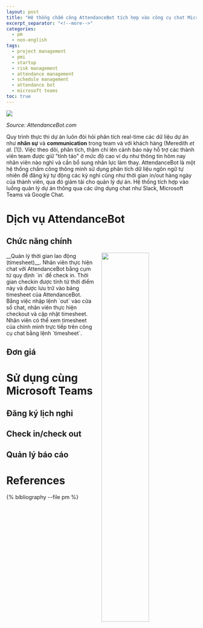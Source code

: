 ```yaml
---
layout: post
title: "Hệ thống chấm công AttendanceBot tích hợp vào công cụ chat Microsoft Teams để quản lý và theo dõi nhân sự dự án"
excerpt_separator: "<!--more-->"
categories:
  - pm
  - non-english
tags:
  - project management
  - pmi
  - startup
  - risk management
  - attendance management
  - schedule management
  - attendance bot
  - microsoft teams
toc: true
---
```

![](https://d2d2z0vqdha3nx.cloudfront.net/static/assets/img/ab_v3/Absence-Management%402x.png)

_Source: AttendanceBot.com_

Quy trình thực thi dự án luôn đòi hỏi phân tích real-time các dữ liệu dự án như __nhân sự__ và __communication__ trong team và với khách hàng (Meredith _et al._ [1]).
Việc theo dõi, phân tích, thậm chí lên cảnh báo này hỗ trợ các thành viên team được giữ "tỉnh táo" ở mức độ cao ví dụ như thông tin hôm nay nhân viên nào nghỉ và cần bổ sung nhân lực làm thay.
AttendanceBot là một hệ thống chấm công thông minh sử dụng phân tích dữ liệu ngôn ngữ tự nhiên để đăng ký tự động các kỳ nghỉ cũng như thời gian in/out hàng ngày của thành viên, qua đó giảm tải cho quản lý dự án.
Hệ thống tích hợp vào luồng quản lý dự án thông qua các ứng dụng chat như Slack, Microsoft Teams và Google Chat.

<!--more-->

# Dịch vụ AttendanceBot

## Chức năng chính

<img src="https://d2d2z0vqdha3nx.cloudfront.net/static/assets/img/ab_v3/Simple-Time-Tracking-Software%402x.png" style="float: right; margin-left: 20px; width: 50%;"/>
__Quản lý thời gian lao động (timesheet)__.
Nhân viên thực hiện chat với AttendanceBot bằng cụm từ quy định `in` để check in.
Thời gian checkin được tính từ thời điểm này và được lưu trữ vào bảng timesheet của AttendanceBot.
Bằng việc nhập lệnh `out` vào cửa sổ chat, nhân viên thực hiện checkout và cập nhật timesheet.
Nhân viên có thể xem timesheet của chính mình trực tiếp trên công cụ chat bằng lệnh `timesheet`.

## Đơn giá

# Sử dụng cùng Microsoft Teams

## Đăng ký lịch nghỉ

## Check in/check out

## Quản lý báo cáo

# References

{% bibliography --file pm %}
